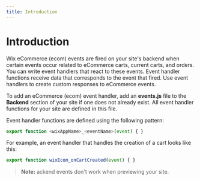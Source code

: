 ```yaml
---
title: Introduction
---
```

# Introduction

Wix eCommerce (ecom) events are fired on your site's backend when certain events occur related to eCommerce carts, current carts, and orders.
You can write event handlers that react to these events. Event handler functions
receive data that corresponds to the event that fired. Use event handlers
to create custom responses to eCommerce events.

To add an eCommerce (ecom) event handler, add an **events.js** file to the **Backend** section of your site if one does not already exist. All event handler functions for your
site are defined in this file.

Event handler functions are defined using the following pattern:
```javascript
export function <wixAppName>_<eventName>(event) { }
```

For example, an event handler that handles the creation of a cart looks
like this:
```javascript
export function wixEcom_onCartCreated(event) { }
```

> **Note:** ackend events don't work when previewing your site.
